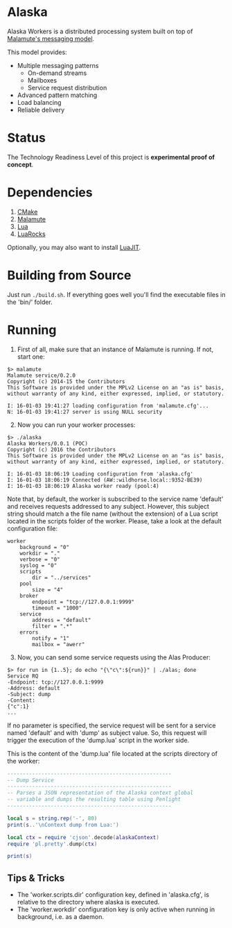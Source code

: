 # Alaska

Alaska Workers is a distributed processing system built on top of [Malamute's messaging model](https://github.com/zeromq/malamute/blob/master/MALAMUTE.md). 

This model provides:

* Multiple messaging patterns
    * On-demand streams
    * Mailboxes
    * Service request distribution
* Advanced pattern matching
* Load balancing
* Reliable delivery

# Status

The Technology Readiness Level of this project is __experimental proof of concept__.

# Dependencies

1. [CMake](https://cmake.org)
2. [Malamute](https://github.com/zeromq/malamute)
3. [Lua](http://www.lua.org/)
4. [LuaRocks](https://luarocks.org/)

Optionally, you may also want to install [LuaJIT](http://luajit.org/).

# Building from Source

Just run `./build.sh`.
If everything goes well you'll find the executable files in the 'bin/' folder.

# Running

1) First of all, make sure that an instance of Malamute is running. If not, start one:

```
$> malamute
Malamute service/0.2.0
Copyright (c) 2014-15 the Contributors
This Software is provided under the MPLv2 License on an "as is" basis,
without warranty of any kind, either expressed, implied, or statutory.

I: 16-01-03 19:41:27 loading configuration from 'malamute.cfg'...
N: 16-01-03 19:41:27 server is using NULL security
```

2) Now you can run your worker processes:

```
$> ./alaska
Alaska Workers/0.0.1 (POC)
Copyright (c) 2016 the Contributors
This Software is provided under the MPLv2 License on an "as is" basis,
without warranty of any kind, either expressed, implied, or statutory.

I: 16-01-03 18:06:19 Loading configuration from 'alaska.cfg'
I: 16-01-03 18:06:19 Connected (AW::wildhorse.local::9352-BE39)
I: 16-01-03 18:06:19 Alaska worker ready (pool:4)
```

Note that, by default, the worker is subscribed to the service name 'default' and receives requests addressed to any subject. However, this subject string should match a the file name (without the extension) of a Lua script located in the scripts folder of the worker. Please, take a look at the default configuration file:

```
worker
    background = "0"
    workdir = "."
    verbose = "0"
    syslog = "0"
    scripts
        dir = "../services"
    pool
        size = "4"
    broker
        endpoint = "tcp://127.0.0.1:9999"
        timeout = "1000"
    service
        address = "default"
        filter = ".*"
    errors
        notify = "1"
        mailbox = "awerr"
```

3) Now, you can send some service requests using the Alas Producer:

```
$> for run in {1..5}; do echo "{\"c\":${run}}" | ./alas; done
Service RQ
-Endpoint: tcp://127.0.0.1:9999
-Address: default
-Subject: dump
-Content:
{"c":1}
...
```

If no parameter is specified, the service request will be sent for a service named 'default' and with 'dump' as subject value. So, this request will trigger the execution of the 'dump.lua' script in the worker side.

This is the content of the 'dump.lua' file located at the scripts directory of the worker:

```lua
-----------------------------------------------------
-- Dump Service
-----------------------------------------------------
-- Parses a JSON representation of the Alaska context global
-- variable and dumps the resulting table using Penlight
-----------------------------------------------------

local s = string.rep('-', 80)
print(s..'\nContext dump from Lua:')

local ctx = require 'cjson'.decode(alaskaContext)
require 'pl.pretty'.dump(ctx)

print(s)
```

## Tips & Tricks

* The 'worker.scripts.dir' configuration key, defined in 'alaska.cfg', is relative to the directory where alaska is executed.
* The 'worker.workdir' configuration key is only active when running in background, i.e. as a daemon.